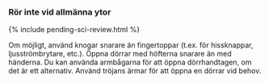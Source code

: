 ### Rör inte vid allmänna ytor 

{% include pending-sci-review.html %}

Om möjligt, använd knogar snarare än fingertoppar (t.ex. för hissknappar, ljusströmbrytare, etc.). Öppna dörrar med höfterna snarare än med händerna. Du kan använda armbågarna för att öppna dörrhandtagen, om det är ett alternativ. Använd tröjans ärmar för att öppna en dörrar vid behov.
